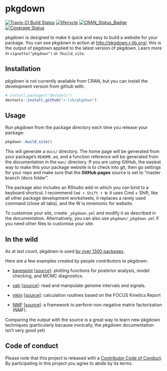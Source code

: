 
<!-- README.md is generated from README.Rmd. Please edit that file -->

# pkgdown

[![Travis-CI Build
Status](https://travis-ci.org/r-lib/pkgdown.svg?branch=master)](https://travis-ci.org/r-lib/pkgdown)
[![lifecycle](https://img.shields.io/badge/lifecycle-experimental-orange.svg)](https://www.tidyverse.org/lifecycle/#experimental)
[![CRAN\_Status\_Badge](http://www.r-pkg.org/badges/version/pkgdown)](https://cran.r-project.org/package=pkgdown)
[![Coverage
Status](https://img.shields.io/codecov/c/github/r-lib/pkgdown/master.svg)](https://codecov.io/github/r-lib/pkgdown?branch=master)

pkgdown is designed to make it quick and easy to build a website for
your package. You can see pkgdown in action at
<http://pkgdown.r-lib.org/>: this is the output of pkgdown applied to
the latest version of pkgdown. Learn more in `vignette("pkgdown")` or
`?build_site`.

## Installation

pkgdown is not currently available from CRAN, but you can install the
development version from github with:

``` r
# install.packages("devtools")
devtools::install_github("r-lib/pkgdown")
```

## Usage

Run pkgdown from the package directory each time you release your
package:

``` r
pkgdown::build_site()
```

This will generate a `docs/` directory. The home page will be generated
from your package’s `README.md`, and a function reference will be
generated from the documentation in the `man/` directory. If you are
using GitHub, the easiest way to make this your package website is to
check into git, then go settings for your repo and make sure that the
**GitHub pages** source is set to “master branch /docs folder”.

The package also includes an RStudio add-in which you can bind to a
keyboard shortcut. I recommend `Cmd + Shift + W`: it uses Cmd + Shift,
like all other package development worksheets, it replaces a rarely used
command (close all tabs), and the W is mnemonic for website.

To customise your site, create `_pkgdown.yml` and modify it as described
in the documentation. Alternatively, you can also use
`pkgdown/_pkgdown.yml` if you need other files to customise your site.

## In the wild

As at last count, pkgdown is used [by over 1300
packages](https://github.com/search?utf8=✓&q=pkgdown.css+in%3Apath+path%3Adocs&type=Code).

Here are a few examples created by people contributors to pkgdown:

  - [bayesplot](http://mc-stan.org/bayesplot/index.html)
    \[[source](https://github.com/stan-dev/bayesplot/tree/gh-pages)\]:
    plotting functions for posterior analysis, model checking, and MCMC
    diagnostics.

  - [valr](https://rnabioco.github.io/valr/)
    \[[source](https://github.com/rnabioco/valr)\]: read and manipulate
    genome intervals and signals.

  - [mkin](http://jranke.github.io/mkin/)
    \[[source](https://github.com/jranke/mkin)\]: calculation routines
    based on the FOCUS Kinetics Report

  - [NMF](http://renozao.github.io/NMF/master/index.html)
    \[[source](https://github.com/renozao/NMF)\]: a framework to perform
    non-negative matrix factorization (NMF).

Comparing the output with the source is a great way to learn new pkgdown
techniques (particularly because ironically, the pkgdown documentation
isn’t very good yet)

## Code of conduct

Please note that this project is released with a [Contributor Code of
Conduct](CODE_OF_CONDUCT.md). By participating in this project you agree
to abide by its terms.
